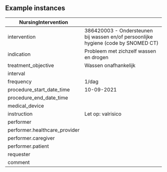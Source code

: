## Example instances

| NursingIntervention |                   |
|---------------------|-------------------| 
|intervention | 386420003 - Ondersteunen bij wassen en/of persoonlijke hygiene (code by SNOMED CT)  
|indication | Probleem met zichzelf wassen en drogen
|treatment_objective | Wassen onafhankelijk
|interval | 
|frequency | 1/dag
|procedure_start_date_time | 10-09-2021
|procedure_end_date_time | 
|medical_device | 
|instruction | Let op: valrisico
|performer | 
|performer.healthcare_provider | 
|performer.caregiver | 
|performer.patient | 
|requester | 
|comment | 